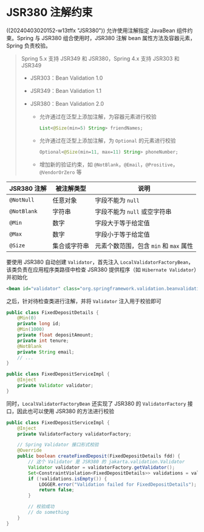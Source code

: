 # JSR380 注解约束

((20240403020152-w13tffx "JSR380")) 允许使用注解指定 JavaBean 组件约束。Spring 与 JSR380 组合使用时，JSR380 注解 bean 属性方法及容器元素，Spring 负责校验。

> Spring 5.x 支持 JSR349 和 JSR380，Spring 4.x 支持 JSR303 和 JSR349
>
> * JSR303：Bean Validation 1.0
> * JSR349：Bean Validation 1.1
> * JSR380：Bean Validation 2.0
>
>   * 允许通过在泛型上添加注解，为容器元素进行校验
>
>     ```java
>     List<@Size(min=5) String> friendNames;
>     ```
>   * 允许通过在泛型上添加注解，为 `Optional` 的元素进行校验
>
>     ```java
>     Optional<@Size(min=11, max=11) String> phoneNumber;
>     ```
>   * 增加新的验证约束，如 `@NotBlank`，`@Email`，`@Prositive`，`@VendorOrZero` 等

|JSR380 注解|被注解类型|说明|
| -------------| --------------| ----------------------------------|
|`@NotNull`|任意对象|字段不能为 `null`|
|`@NotBlank`|字符串|字段不能为 `null` 或空字符串|
|`@Min`|数字|字段大于等于给定值|
|`@Max`|数字|字段小于等于给定值|
|`@Size`|集合或字符串|元素个数范围，包含 `min` 和 `max` 属性|

要使用 JSR380 自动创建 `Validator`，首先注入 `LocalValidatorFactoryBean`，该类负责在应用程序类路径中检查 JSR380 提供程序（如 `Hibernate Validator`）并初始化

```xml
<bean id="validator" class="org.springframework.validation.beanvalidation.LocalValidatorFactoryBean" />
```

之后，针对待检查类进行注解，并将 `Validator` 注入用于校验即可

```java
public class FixedDepositDetails {
    @Min(0)
    private long id;
    @Min(1000)
    private float depositAmount;
    private int tenure;
    @NotBlank
    private String email;
    // ...
}
```

```java
public class FixedDepositServiceImpl {
    @Inject
    private Validator validator;
}
```

同时，`LocalValidatorFactoryBean` 还实现了 JSR380 的 `ValidatorFactory` 接口，因此也可以使用 JSR380 的方法进行校验

```java
public class FixedDepositServiceImpl {
    @Inject
    private ValidatorFactory validatorFactory;

    // Spring Validator 接口形式校验
    @Override
    public boolean createFixedDeposit(FixedDepositDetails fdd) {
        // 这个 Validator 是 JSR380 的 jakarta.validation.Validator
        Validator validator = validatorFactory.getValidator();
        Set<ConstraintViolation<FixedDepositDetails>> validations = validator.validate(fdd);
        if (!validations.isEmpty()) {
            LOGGER.error("Validation failed for FixedDepositDetails");
            return false;
        }

        // 校验成功
        // do something
    }
}
```

‍
